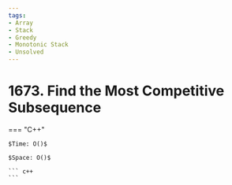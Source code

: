 ```yaml
---
tags:
- Array
- Stack
- Greedy
- Monotonic Stack
- Unsolved
---
```



# 1673. Find the Most Competitive Subsequence

=== "C++"

    $Time: O()$

    $Space: O()$

    ``` c++
    ```